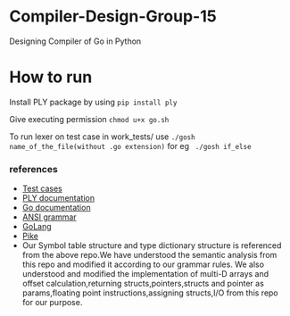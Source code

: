 # Compiler-Design-Group-15
Designing Compiler of Go in Python

# How to run

Install PLY package by using
```pip install ply```

Give executing permission
```chmod u+x go.sh```

To run lexer on test case in work_tests/ use
```./gosh name_of_the_file(without .go extension)``` for eg ``` ./gosh if_else```

### references
- [Test cases](https://gobyexample.com/)
- [PLY documentation](https://ply.readthedocs.io/en/latest/ply.html)
- [Go documentation](https://go.dev/ref/spec)
- [ANSI grammar](https://www.lysator.liu.se/c/ANSI-C-grammar-y.html)
- [GoLang](https://go.dev/ref/spec)
- [Pike](https://github.com/raghukul01/Pike)
- Our Symbol table structure and type dictionary structure is referenced from the above repo.We have understood the semantic analysis from this repo and modified it according to our grammar rules. We also understood and modified the implementation of multi-D arrays and offset calculation,returning structs,pointers,structs and pointer as params,floating point instructions,assigning structs,I/O  from this repo for our purpose.

